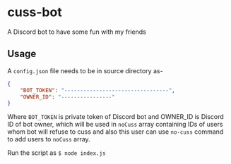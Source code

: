 # cuss-bot
A Discord bot to have some fun with my friends
## Usage
A `config.json` file needs to be in source directory as-
```json
{
    "BOT_TOKEN": "---------------------------------",
    "OWNER_ID": "----------------"
}
```
Where `BOT_TOKEN` is private token of Discord bot and OWNER_ID is Discord ID
of bot owner, which will be used in `noCuss` array containing IDs of users
whom bot will refuse to cuss and also this user can use `no-cuss` command to
add users to `noCuss` array.

Run the script as `$ node index.js`
